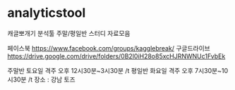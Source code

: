 # analyticstool

캐글뽀개기 분석툴 주말/평일반 스터디 자료모음

페이스북 https://www.facebook.com/groups/kagglebreak/
구글드라이브 https://drive.google.com/drive/folders/0B2l0iH28o85xcHJRNWNUc1FvbEk

주말반 토요일 격주 오후 12시30분~3시30분 /t
평일반 화요일 격주 오후 7시30분~10시30분 /t
장소 : 강남 토즈
